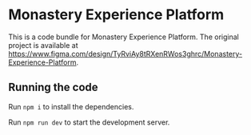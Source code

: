 
  # Monastery Experience Platform

  This is a code bundle for Monastery Experience Platform. The original project is available at https://www.figma.com/design/TyRviAy8tRXenRWos3ghrc/Monastery-Experience-Platform.

  ## Running the code

  Run `npm i` to install the dependencies.

  Run `npm run dev` to start the development server.
  